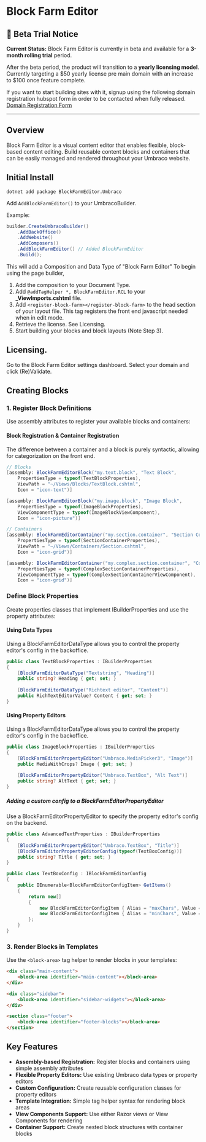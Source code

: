# Block Farm Editor

## 🚀 Beta Trial Notice

**Current Status:** Block Farm Editor is currently in beta and available for a **3-month rolling trial** period. 

After the beta period, the product will transition to a **yearly licensing model**.  Currently targeting a $50 yearly license pre main domain with an increase to $100 once feature complete.

If you want to start building sites with it, signup using the following domain registration hubspot form in order to be contacted when fully released.  [Domain Registration Form](https://40lw0b.share-na2.hsforms.com/2_On6_GUgTRS5rPA5LkRK4Q)

---

## Overview

Block Farm Editor is a visual content editor that enables flexible, block-based content editing. Build reusable content blocks and containers that can be easily managed and rendered throughout your Umbraco website.

## Initial Install

```
dotnet add package BlockFarmEditor.Umbraco
```

Add ```AddBlockFarmEditor()``` to your UmbracoBuilder.

Example:
````csharp
builder.CreateUmbracoBuilder()
    .AddBackOffice()
    .AddWebsite()
    .AddComposers()
    .AddBlockFarmEditor() // Added BlockFarmEditor
    .Build();
````

This will add a Composition and Data Type of "Block Farm Editor"
To begin using the page builder,
1. Add the composition to your Document Type.
2. Add ```@addTagHelper *, BlockFarmEditor.RCL``` to your **_ViewImports.cshtml** file.
3. Add ```<register-block-farm></register-block-farm>``` to the head section of your layout file.  This tag registers the front end javascript needed when in edit mode.
4. Retrieve the license.  See Licensing.
5. Start building your blocks and block layouts (Note Step 3).

## Licensing. 
Go to the Block Farm Editor settings dashboard.  Select your domain and click (Re)Validate.

## Creating Blocks

### 1. Register Block Definitions

Use assembly attributes to register your available blocks and containers:

#### Block Registration & Container Registration
The difference between a container and a block is purely syntactic, allowing for categorization on the front end.

````csharp
// Blocks
[assembly: BlockFarmEditorBlock("my.text.block", "Text Block", 
    PropertiesType = typeof(TextBlockProperties), 
    ViewPath = "~/Views/Blocks/TextBlock.cshtml", 
    Icon = "icon-text")]

[assembly: BlockFarmEditorBlock("my.image.block", "Image Block", 
    PropertiesType = typeof(ImageBlockProperties), 
    ViewComponentType = typeof(ImageBlockViewComponent), 
    Icon = "icon-picture")]

// Containers
[assembly: BlockFarmEditorContainer("my.section.container", "Section Container", 
    PropertiesType = typeof(SectionContainerProperties), 
    ViewPath = "~/Views/Containers/Section.cshtml", 
    Icon = "icon-grid")]

[assembly: BlockFarmEditorContainer("my.complex.section.container", "Complex Section Container", 
    PropertiesType = typeof(ComplexSectionContainerProperties), 
    ViewComponentType = typeof(ComplexSectionContainerViewComponent), 
    Icon = "icon-grid")]
````

### Define Block Properties
Create properties classes that implement IBuilderProperties and use the property attributes:

#### Using Data Types
Using a BlockFarmEditorDataType allows you to control the property editor's config in the backoffice.
````csharp
public class TextBlockProperties : IBuilderProperties
{
    [BlockFarmEditorDataType("Textstring", "Heading")]
    public string? Heading { get; set; }
    
    [BlockFarmEditorDataType("Richtext editor", "Content")]
    public RichTextEditorValue? Content { get; set; }
}
````

#### Using Property Editors
Using a BlockFarmEditorDataType allows you to control the property editor's config in the backoffice.
````csharp
public class ImageBlockProperties : IBuilderProperties
{
    [BlockFarmEditorPropertyEditor("Umbraco.MediaPicker3", "Image")]
    public MediaWithCrops? Image { get; set; }
    
    [BlockFarmEditorPropertyEditor("Umbraco.TextBox", "Alt Text")]
    public string? AltText { get; set; }
}
````

##### Adding a custom config to a BlockFarmEditorPropertyEditor
Use a BlockFarmEditorPropertyEditor to specify the property editor's config on the backend.
````csharp
public class AdvancedTextProperties : IBuilderProperties
{
    [BlockFarmEditorPropertyEditor("Umbraco.TextBox", "Title")]
    [BlockFarmEditorPropertyEditorConfig(typeof(TextBoxConfig))]
    public string? Title { get; set; }
}

public class TextBoxConfig : IBlockFarmEditorConfig
{
    public IEnumerable<BlockFarmEditorConfigItem> GetItems()
    {
        return new[]
        {
            new BlockFarmEditorConfigItem { Alias = "maxChars", Value = 100 },
            new BlockFarmEditorConfigItem { Alias = "minChars", Value = 5 }
        };
    }
}
````

### 3. Render Blocks in Templates
Use the ```<block-area>``` tag helper to render blocks in your templates:
````html
<div class="main-content">
    <block-area identifier="main-content"></block-area>
</div>

<div class="sidebar">
    <block-area identifier="sidebar-widgets"></block-area>
</div>

<section class="footer">
    <block-area identifier="footer-blocks"></block-area>
</section>
````
## Key Features
* **Assembly-based Registration:** Register blocks and containers using simple assembly attributes
* **Flexible Property Editors:** Use existing Umbraco data types or property editors
* **Custom Configuration:** Create reusable configuration classes for property editors
* **Template Integration:** Simple tag helper syntax for rendering block areas
* **View Components Support:** Use either Razor views or View Components for rendering
* **Container Support:** Create nested block structures with container blocks
